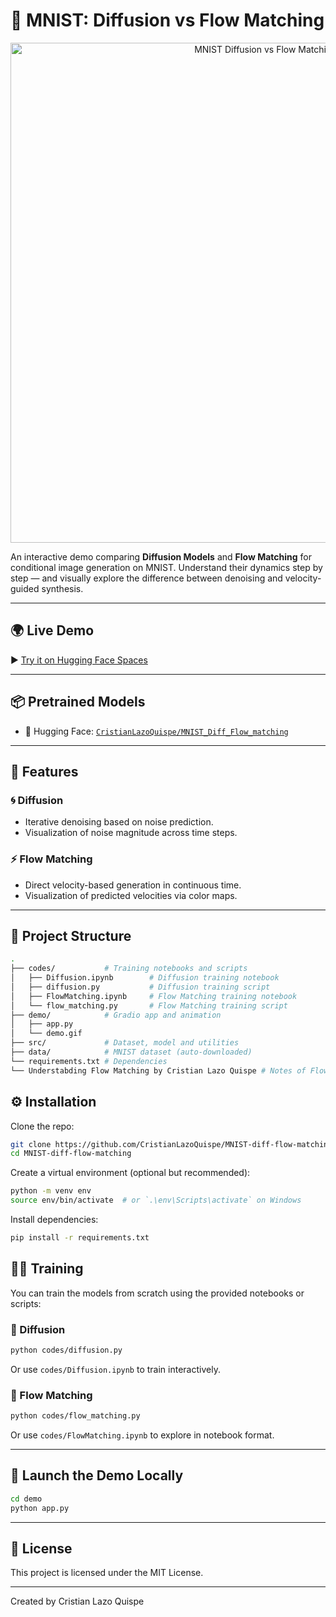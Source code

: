 # 🧠 MNIST: Diffusion vs Flow Matching

<div align="center">
  <img src="demo/demo.gif" alt="MNIST Diffusion vs Flow Matching" width="800"/>
</div>

An interactive demo comparing **Diffusion Models** and **Flow Matching** for conditional image generation on MNIST. Understand their dynamics step by step — and visually explore the difference between denoising and velocity-guided synthesis. 

---

## 🌍 Live Demo

▶️ [Try it on Hugging Face Spaces](https://huggingface.co/spaces/CristianLazoQuispe/mnist-diffusion-flow)

---

## 📦 Pretrained Models

- 🤗 Hugging Face: [`CristianLazoQuispe/MNIST_Diff_Flow_matching`](https://huggingface.co/CristianLazoQuispe/MNIST_Diff_Flow_matching)

---

## 🚀 Features

### 🌀 Diffusion
- Iterative denoising based on noise prediction.
- Visualization of noise magnitude across time steps.

### ⚡ Flow Matching
- Direct velocity-based generation in continuous time.
- Visualization of predicted velocities via color maps.

---

## 📁 Project Structure

```bash
.
├── codes/           # Training notebooks and scripts
│   ├── Diffusion.ipynb        # Diffusion training notebook
│   ├── diffusion.py           # Diffusion training script
│   ├── FlowMatching.ipynb     # Flow Matching training notebook
│   └── flow_matching.py       # Flow Matching training script
├── demo/            # Gradio app and animation
│   ├── app.py
│   └── demo.gif
├── src/             # Dataset, model and utilities
├── data/            # MNIST dataset (auto-downloaded)
└── requirements.txt # Dependencies
└── Understabding Flow Matching by Cristian Lazo Quispe # Notes of Flow Matching
```

## ⚙️ Installation

Clone the repo:

```bash
git clone https://github.com/CristianLazoQuispe/MNIST-diff-flow-matching.git
cd MNIST-diff-flow-matching
```

Create a virtual environment (optional but recommended):

```bash
python -m venv env
source env/bin/activate  # or `.\env\Scripts\activate` on Windows
```

Install dependencies:

```bash
pip install -r requirements.txt
```

## 🏋️‍♂️ Training

You can train the models from scratch using the provided notebooks or scripts:

### 🔧 Diffusion

```bash
python codes/diffusion.py
```

Or use `codes/Diffusion.ipynb` to train interactively.

### 🔧 Flow Matching

```bash
python codes/flow_matching.py
```

Or use `codes/FlowMatching.ipynb` to explore in notebook format.

---

## 🧪 Launch the Demo Locally

```bash
cd demo
python app.py
```

---

## 📄 License

This project is licensed under the MIT License.

---

Created by Cristian Lazo Quispe
